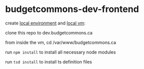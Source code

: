 # budgetcommons-dev-frontend

create [local environment](https://docs.google.com/document/d/1lc9OSeTJ732A2Gifnf7-h9WNfUqVNbXhsv7J7kBHMIw/edit) and [local vm](https://docs.google.com/document/d/1bYs32BH6GaT75d9PAceLrmhEdEjBu8vMCVKcxsXX2TM/edit): 

clone this repo to dev.budgetcommons.ca

from inside the vm, cd /var/www/budgetcommons.ca

run `npm install` to install all necessary node modules

run `tsd install` to install ts definition files
